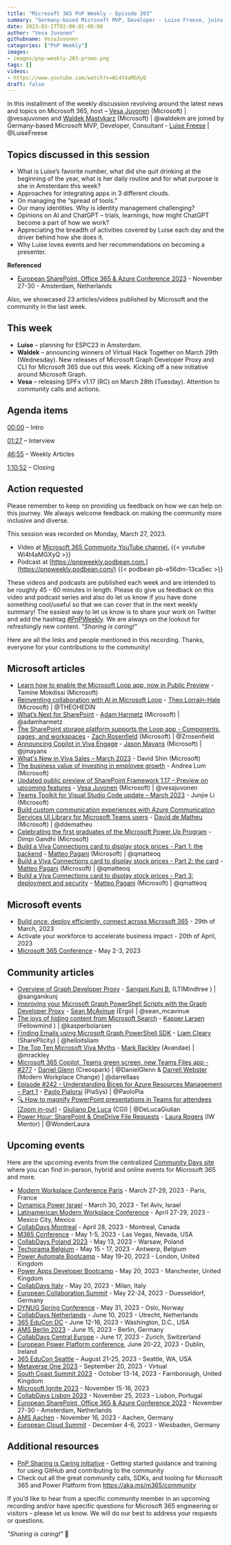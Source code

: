 ```yaml
---
title: "Microsoft 365 PnP Weekly - Episode 203"
summary: "Germany-based Microsoft MVP, Developer - Luise Freese, joins Microsoft’s Vesa Juvonen and Waldek Mastykarz in a discussion around integrating apps across clouds, opinions on AI and ChatGPT, the driving force behind Luise’s ability to do so much, plus 23 articles/videos."
date: 2023-03-27T02:00:01-00:00
author: "Vesa Juvonen"
githubname: VesaJuvonen
categories: ["PnP Weekly"]
images:
- images/pnp-weekly-203-promo.png
tags: []
videos:
- https://www.youtube.com/watch?v=Wi4t4aMGXyQ
draft: false
---
```


In this installment of the weekly discussion revolving around the latest news and topics on Microsoft 365, host – [Vesa Juvonen](http://twitter.com/vesajuvonen) (Microsoft) | @vesajuvonen and [Waldek Mastykarz](http://twitter.com/waldekm) (Microsoft) | @waldekm are joined by Germany-based Microsoft MVP, Developer, Consultant - [Luise Freese](https://twitter.com/LuiseFreese) \| @LuiseFreese

## Topics discussed in this session

* What is Luise’s favorite number, what did she quit drinking at the beginning of the year, what is her daily routine and for what purpose is she in Amsterdam this week?
* Approaches for integrating apps in 3 different clouds.
* On managing the “spread of tools.”
* Our many identities. Why is identity management challenging?
* Opinions on AI and ChatGPT – trials, learnings, how might ChatGPT become a part of how we work?
* Appreciating the breadth of activities covered by Luise each day and the driver behind how she does it.
* Why Luise loves events and her recommendations on becoming a presenter.

**Referenced**

* [European SharePoint, Office 365 & Azure Conference 2023](https://www.sharepointeurope.com/) - November 27-30 - Amsterdam, Netherlands

Also, we showcased 23 articles/videos published by Microsoft and the community in the last week.

## This week

* **Luise** – planning for ESPC23 in Amsterdam.
* **Waldek** – announcing winners of Virtual Hack Together on March 29th (Wednesday). New releases of Microsoft Graph Developer Proxy and CLI for Microsoft 365 due out this week. Kicking off a new initiative around Microsoft Graph.
* **Vesa** – releasing SPFx v1.17 (RC) on March 28th (Tuesday). Attention to community calls and actions.

## Agenda items

[00:00](https://youtu.be/Wi4t4aMGXyQ?t=0) – Intro

[01:27](https://youtu.be/Wi4t4aMGXyQ?t=87) – Interview

[46:55](https://youtu.be/Wi4t4aMGXyQ?t=2815) – Weekly Articles

[1:10:52](https://youtu.be/Wi4t4aMGXyQ?t=4252) – Closing

## Action requested

Please remember to keep on providing us feedback on how we can help on this journey. We always welcome feedback on making the community more inclusive and diverse.

This session was recorded on Monday, March 27, 2023.

*   Video at [Microsoft 365 Community YouTube channel.](https://aka.ms/m365pnp-videos)
    {{< youtube Wi4t4aMGXyQ >}}
*   Podcast at [https://pnpweekly.podbean.com.](https://pnpweekly.podbean.com/)
    {{< podbean pb-e56dm-13ca5ec >}}

These videos and podcasts are published each week and are intended to be roughly 45 - 60 minutes in length.  Please do give us feedback on this video and podcast series and also do let us know if you have done something cool/useful so that we can cover that in the next weekly summary! The easiest way to let us know is to share your work on Twitter and add the hashtag [#PnPWeekly](https://twitter.com/search?q=%23pnpweekly). We are always on the lookout for refreshingly new content. “_Sharing is caring!”_

Here are all the links and people mentioned in this recording. Thanks, everyone for your contributions to the community!

## Microsoft articles

* [Learn how to enable the Microsoft Loop app, now in Public Preview](https://techcommunity.microsoft.com/t5/microsoft-365-blog/learn-how-to-enable-the-microsoft-loop-app-now-in-public-preview/ba-p/3769013) - Tamine Mokdissi (Microsoft)
* [Reinventing collaboration with AI in Microsoft Loop](https://techcommunity.microsoft.com/t5/microsoft-365-blog/reinventing-collaboration-with-ai-in-microsoft-loop/ba-p/3769004) - [Theo Lorrain-Hale](https://twitter.com/THEOHEDIN) (Microsoft) | @THEOHEDIN
* [What’s Next for SharePoint](https://techcommunity.microsoft.com/t5/microsoft-sharepoint-blog/what-s-next-for-sharepoint/ba-p/3776866) - [Adam Harmetz](https://twitter.com/adamharmetz) (Microsoft) | @adamharmetz
* [The SharePoint storage platform supports the Loop app - Components, pages, and workspaces](https://techcommunity.microsoft.com/t5/microsoft-sharepoint-blog/the-sharepoint-storage-platform-supports-the-loop-app-components/ba-p/3772852) - [Zach Rosenfield](https://twitter.com/Zrosenfield) (Microsoft) | @Zrosenfield
* [Announcing Copilot in Viva Engage](https://techcommunity.microsoft.com/t5/microsoft-viva-blog/announcing-copilot-in-viva-engage/ba-p/3771323) - [Jason Mayans](https://twitter.com/jmayans) (Microsoft) | @jmayans
* [What's New in Viva Sales – March 2023](https://techcommunity.microsoft.com/t5/microsoft-viva-blog/what-s-new-in-viva-sales-march-2023/ba-p/3775271) - David Shin (Microsoft)
* [The business value of investing in employee growth](https://techcommunity.microsoft.com/t5/microsoft-viva-blog/the-business-value-of-investing-in-employee-growth/ba-p/3775929) - Andrea Lum (Microsoft)
* [Updated public preview of SharePoint Framework 1.17 – Preview on upcoming features](https://devblogs.microsoft.com/microsoft365dev/updated-public-preview-of-sharepoint-framework-1-17-preview-on-upcoming-features/) - [Vesa Juvonen](https://twitter.com/vesajuvonen) (Microsoft) | @vesajuvonen
* [Teams Toolkit for Visual Studio Code update – March 2023](https://devblogs.microsoft.com/microsoft365dev/teams-toolkit-for-visual-studio-code-update-march-2023/) - Junjie Li (Microsoft)
* [Build custom communication experiences with Azure Communication Services UI Library for Microsoft Teams users](https://devblogs.microsoft.com/microsoft365dev/build-custom-communication-experiences-with-azure-communication-services-ui-library-for-microsoft-teams-users/) - [David de Matheu](https://twitter.com/ddematheu) (Microsoft) | @ddematheu
* [Celebrating the first graduates of the Microsoft Power Up Program](https://powerapps.microsoft.com/blog/celebrating-the-first-graduates-of-the-microsoft-power-up-program/) - Dimpi Gandhi (Microsoft)
* [Build a Viva Connections card to display stock prices - Part 1: the backend](https://techcommunity.microsoft.com/t5/modern-work-app-consult-blog/build-a-viva-connections-card-to-display-stock-prices-part-1-the/ba-p/3773345) - [Matteo Pagani](https://twitter.com/qmatteoq) (Microsoft) | @qmatteoq
* [Build a Viva Connections card to display stock prices - Part 2: the card](https://techcommunity.microsoft.com/t5/modern-work-app-consult-blog/build-a-viva-connections-card-to-display-stock-prices-part-2-the/ba-p/3773938) - [Matteo Pagani](https://twitter.com/qmatteoq) (Microsoft) | @qmatteoq
* [Build a Viva Connections card to display stock prices - Part 3: deployment and security](https://techcommunity.microsoft.com/t5/modern-work-app-consult-blog/build-a-viva-connections-card-to-display-stock-prices-part-3/ba-p/3774021) - [Matteo Pagani](https://twitter.com/qmatteoq) (Microsoft) | @qmatteoq

## Microsoft events

* [Build once, deploy efficiently, connect across Microsoft 365](https://developer.microsoft.com/reactor/events/18556/) - 29th of March, 2023
* Activate your workforce to accelerate business impact - 20th of April, 2023
* [Microsoft 365 Conference](https://m365conf.com/) - May 2-3, 2023

## Community articles

* [Overview of Graph Developer Proxy](https://kunjsangani.com/2023/03/overview-graph-developer-proxy/) - [Sangani Kunj B.](https://twitter.com/sanganikunj) (LTIMindtree ) | @sanganikunj
* [Improving your Microsoft Graph PowerShell Scripts with the Graph Developer Proxy](https://seanmcavinue.net/2023/03/24/improving-your-microsoft-graph-powershell-scripts-with-the-graph-developer-proxy/) - [Sean McAvinue](https://twitter.com/sean_mcavinue) (Ergo) | @sean_mcavinue
* [The joys of hiding content from Microsoft Search](https://ms365thinking.blogspot.com/2023/03/the-joys-of-hiding-content-from.html) - [Kasper Larsen](https://twitter.com/kasperbolarsen) (Fellowmind ) | @kasperbolarsen
* [Finding Emails using Microsoft Graph PowerShell SDK](https://helloitsliam.com/2023/03/24/finding-emails-using-microsoft-graph-powershell-sdk/) - [Liam Cleary](https://twitter.com/helloitsliam) (SharePlicity) | @helloitsliam
* [The Top Ten Microsoft Viva Myths](https://markrackley.net/2023/03/19/the-top-ten-microsoft-viva-myths/) - [Mark Rackley](https://twitter.com/mrackley) (Avandae) | @mrackley
* [Microsoft 365 Copilot, Teams green screen, new Teams Files app - #277](https://www.messagecentershow.com/e/microsoft-365-copilot-teams-green-screen-new-teams-files-app-277/) - [Daniel Glenn](https://twitter.com/DanielGlenn) (Creospark) | @DanielGlenn & [Darrell Webster](https://twitter.com/darrellaas) (Modern Workplace Change) | @darrellaas
* [Episode #242 - Understanding Bicep for Azure Resources Management – Part 1](https://www.youtube.com/watch?v=VEJ3avhZa1Q) - [Paolo Pialorsi](https://twitter.com/PaoloPia) (PiaSys) | @PaoloPia
* [🔍 How to magnify PowerPoint presentations in Teams for attendees [Zoom in-out]](https://www.youtube.com/watch?v=Yq5JnALdFdg) - [Giuliano De Luca](https://twitter.com/DeLucaGiulian) (CGI) | @DeLucaGiulian
* [Power Hour: SharePoint & OneDrive File Requests](https://www.youtube.com/watch?v=jukhVSic3Fw) - [Laura Rogers](https://twitter.com/WonderLaura) (IW Mentor) | @WonderLaura

## Upcoming events

Here are the upcoming events from the centralized [Community Days site](https://communitydays.org/events?when=upcoming) where you can find in-person, hybrid and online events for Microsoft 365 and more.

* [Modern Workplace Conference Paris](https://modern-workplace.pro/) - March 27-29, 2023 - Paris, France
* [Dynamics Power Israel](https://www.communitydays.org/event/2023-03-30/dynamics-power-israel) - March 30, 2023 - Tel Aviv, Israel
* [Latinamerican Modern Workplace Conference](https://www.communitydays.org/event/2023-04-27/get-cslatam-conference-2023) - April 27-29, 2023 - Mexico City, Mexico
* [CollabDays Montreal](https://www.collabdays.org/2023-montreal/) - April 28, 2023 - Montreal, Canada
* [M365 Conference](https://m365conf.com/#!/) - May 1-5, 2023 - Las Vegas, Nevada, USA
* [CollabDays Poland 2023](https://www.communitydays.org/event/2023-05-13/collabdays-poland-2023) - May 13, 2023 - Warsaw, Poland
* [Techorama Belgium](https://www.techorama.be/) - May 15 - 17, 2023 - Antwerp, Belgium
* [Power Automate Bootcamp](https://www.communitydays.org/event/2023-05-19/power-automate-bootcamp-2023) - May 19-20, 2023 - London, United Kingdom
* [Power Apps Developer Bootcamp](https://www.communitydays.org/event/2023-05-20/power-apps-developer-bootcamp) - May 20, 2023 - Manchester, United Kingdom
* [CollabDays Italy](https://www.collabdays.org/2023-italy/) - May 20, 2023 - Milan, Italy
* [European Collaboration Summit](https://www.collabsummit.eu/) - May 22-24, 2023 - Duesseldorf, Germany
* [DYNUG Spring Conference](https://www.communitydays.org/event/2023-05-31/dynug-spring-conference) - May 31, 2023 - Oslo, Norway
* [CollabDays Netherlands](https://www.communitydays.org/event/2023-06-10/collabdays-netherlands-2023) - June 10, 2023 - Utrecht, Netherlands
* [365 EduCon DC](https://365educon.com/DC/) - June 12-16, 2023 - Washington, D.C., USA
* [AMS Berlin 2023](https://www.communitydays.org/event/2023-06-15/amsberlin-2023) - June 15, 2023 - Berlin, Germany
* [CollabDays Central Europe](https://www.collabdays.org/2023-ce/) - June 17, 2023 - Zurich, Switzerland
* [European Power Platform conference](https://www.sharepointeurope.com/european-power-platform-conference/), June 20-22, 2023 - Dublin, Ireland
* [365 EduCon Seattle](https://365educon.com/Seattle/) – August 21-25, 2023 - Seattle, WA, USA
* [Metaverse One 2023](https://www.communitydays.org/event/2023-09-20/metaverse-one-2023) - September 20, 2023 - Virtual
* [South Coast Summit 2023](https://www.southcoastsummit.com/) - October 13-14, 2023 - Farnborough, United Kingdom
* [Microsoft Ignite 2023](https://ignite.microsoft.com/) - November 15-16, 2023
* [CollabDays Lisbon 2023](https://www.collabdays.org/2023-lisbon/) - November 25, 2023 - Lisbon, Portugal
* [European SharePoint, Office 365 & Azure Conference 2023](https://www.sharepointeurope.com/) - November 27-30 - Amsterdam, Netherlands
* [AMS Aachen](https://www.communitydays.org/event/2023-11-16/ams-aachen) - November 16, 2023 - Aachen, Germany
* [European Cloud Summit](https://www.cloudsummit.eu/) - December 4-6, 2023 - Wiesbaden, Germany

## Additional resources

* [PnP Sharing is Caring initiative](https://aka.ms/sharing-is-caring) - Getting started guidance and training for using GitHub and contributing to the community
* Check out all the great community calls, SDKs, and tooling for Microsoft 365 and Power Platform from <https://aka.ms/m365/community>

If you’d like to hear from a specific community member in an upcoming recording and/or have specific questions for Microsoft 365 engineering or visitors – please let us know. We will do our best to address your requests or questions.

_"Sharing is caring!"_ 🧡
